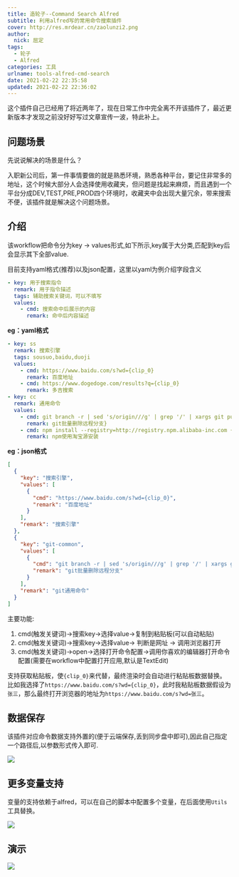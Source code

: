 ```yaml
---
title: 造轮子--Command Search Alfred
subtitle: 利用alfred写的常用命令搜索插件
cover: http://res.mrdear.cn/zaolunzi2.png
author: 
  nick: 屈定
tags:
  - 轮子
  - Alfred
categories: 工具
urlname: tools-alfred-cmd-search
date: 2021-02-22 22:35:58
updated: 2021-02-22 22:36:02
---
```


这个插件自己已经用了将近两年了，现在日常工作中完全离不开该插件了，最近更新版本才发现之前没好好写过文章宣传一波，特此补上。

## 问题场景

先说说解决的场景是什么？

入职新公司后，第一件事情要做的就是熟悉环境，熟悉各种平台，要记住非常多的地址，这个时候大部分人会选择使用收藏夹，但问题是找起来麻烦，而且遇到一个平台分成DEV,TEST,PRE,PROD四个环境时，收藏夹中会出现大量冗余，带来搜索不便，该插件就是解决这个问题场景。


## 介绍

该workflow把命令分为key -> values形式,如下所示,key属于大分类,匹配到key后会显示其下全部value.

目前支持yaml格式(推荐)以及json配置，这里以yaml为例介绍字段含义

```yaml
- key: 用于搜索指令
  remark: 用于指令描述
  tags: 辅助搜索关键词，可以不填写
  values:
    - cmd: 搜索命中后展示的内容
      remark: 命中后内容描述
```

**eg：yaml格式**

```yaml
- key: ss
  remark: 搜索引擎
  tags: sousuo,baidu,duoji
  values:
    - cmd: https://www.baidu.com/s?wd={clip_0}
      remark: 百度地址
    - cmd: https://www.dogedoge.com/results?q={clip_0}
      remark: 多吉搜索
- key: cc
  remark: 通用命令
  values:
    - cmd: git branch -r | sed 's/origin///g' | grep '/' | xargs git push origin --delete
      remark: git批量删除远程分支}
    - cmd: npm install --registry=http://registry.npm.alibaba-inc.com {clip_0}
      remark: npm使用淘宝源安装
```

**eg：json格式**
```json
[
  {
    "key": "搜索引擎",
    "values": [
      {
        "cmd": "https://www.baidu.com/s?wd={clip_0}", 
        "remark": "百度地址"
      }
    ],
    "remark": "搜索引擎"
  },
  {
    "key": "git-common",
    "values": [
      {
        "cmd": "git branch -r | sed 's/origin///g' | grep '/' | xargs git push origin --delete",
        "remark": "git批量删除远程分支"
      }
    ],
    "remark": "git通用命令"
  }
]
```


主要功能:
1. cmd(触发关键词)->搜索key->选择value->复制到粘贴板(可以自动粘贴)
2. cmd(触发关键词)->搜索key->选择value-> 判断是网址 -> 调用浏览器打开
3. cmd(触发关键词)->open->选择打开命令配置->调用你喜欢的编辑器打开命令配置(需要在workflow中配置打开应用,默认是TextEdit)

支持获取粘贴板，使`{clip_0}`来代替，最终渲染时会自动进行粘贴板数据替换。比如我选择了`https://www.baidu.com/s?wd={clip_0}`，此时我粘贴板数据假设为 `张三`，那么最终打开浏览器的地址为`https://www.baidu.com/s?wd=张三`。

## 数据保存
该插件对应命令数据支持外置的(便于云端保存,丢到同步盘中即可),因此自己指定一个路径后,以参数形式传入即可.

![](https://res.mrdear.cn/uPic/PJgMxW_1614003592.png)

## 更多变量支持
变量的支持依赖于alfred，可以在自己的脚本中配置多个变量，在后面使用`Utils`工具替换。

![](http://res.mrdear.cn/1539613678.png)

## 演示

![](https://res.mrdear.cn/uPic/yulan_1614005703.gif)

